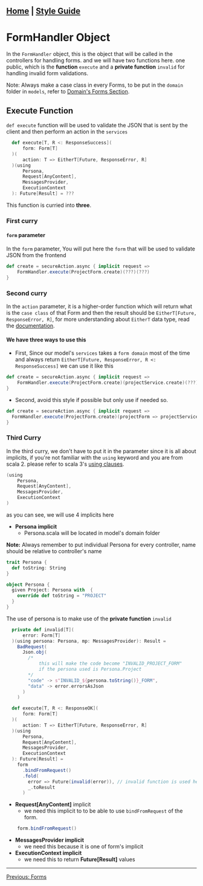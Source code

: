 ## [Home](Home) | [Style Guide](Style-Guide)

# FormHandler Object

In the `FormHandler` object, this is the object that will be called in the controllers for handling forms. and we will have two functions here. one public, which is the **function** `execute` and a **private function** `invalid` for handling invalid form validations.

Note: Always make a case class in every Forms, to be put in the `domain` folder in `models`, refer to [Domain's Forms Section](Style-Guide/Models/Domain/Forms).

## Execute Function

`def execute` function will be used to validate the JSON that is sent by the client and then perform an action in the `services`

```scala
  def execute[T, R <: ResponseSuccess](
      form: Form[T]
  )(
      action: T => EitherT[Future, ResponseError, R]
  )(using
      Persona,
      Request[AnyContent],
      MessagesProvider,
      ExecutionContext
  ): Future[Result] = ???

```

This function is curried into **three**.

### First curry

#### `form` parameter

In the `form` parameter, You will put here the `form` that will be used to validate JSON from the frontend

```scala
def create = secureAction.async { implicit request =>
    FormHandler.execute(ProjectForm.create)(???)(???)
}
```

### Second curry

In the `action` parameter, it is a higher-order function which will return what is the `case class` of that Form and then the result should be `EitherT[Future, ResponseError, R]`, for more understanding about `EitherT` data type, read the [documentation](https://typelevel.org/cats/datatypes/eithert.html).

#### We have three ways to use this

- First, Since our model's `services` takes a `form domain` most of the time and always return `EitherT[Future, ResponseError, R <: ResponseSuccess]` we can use it like this

```scala
def create = secureAction.async { implicit request =>
    FormHandler.execute(ProjectForm.create)(projectService.create)(???)
}
```

- Second, avoid this style if possible but only use if needed so.

```scala
def create = secureAction.async { implicit request =>
  FormHandler.execute(ProjectForm.create)(projectForm => projectService.create(projectForm))(???)
}
```

### Third Curry

In the third curry, we don't have to put it in the parameter since it is all about implicits, if you're not familiar with the `using` keyword and you are from scala 2. please refer to scala 3's [using clauses](https://docs.scala-lang.org/scala3/reference/contextual/givens.html).

```scala
(using
    Persona,
    Request[AnyContent],
    MessagesProvider,
    ExecutionContext
)
```

as you can see, we will use 4 implicits here

- **Persona implicit**
  - Persona.scala will be located in model's domain folder

**Note:** Always remember to put individual Persona for every controller, name should be relative to controller's name

```scala
trait Persona {
  def toString: String
}

object Persona {
  given Project: Persona with  {
    override def toString = "PROJECT"
  }
}
```

The use of persona is to make use of the **private function** `invalid`

```scala
  private def invalid[T](
      error: Form[T]
  )(using persona: Persona, mp: MessagesProvider): Result =
    BadRequest(
      Json.obj(
        /*
            this will make the code become "INVALID_PROJECT_FORM"
            if the persona used is Persona.Project
        */
        "code" -> s"INVALID_${persona.toString()}_FORM",
        "data" -> error.errorsAsJson
      )
    )

  def execute[T, R <: ResponseOK](
      form: Form[T]
  )(
      action: T => EitherT[Future, ResponseError, R]
  )(using
      Persona,
      Request[AnyContent],
      MessagesProvider,
      ExecutionContext
  ): Future[Result] =
    form
      .bindFromRequest()
      .fold(
        error => Future(invalid(error)), // invalid function is used here
        _.toResult
      )
```

- **Request[AnyContent]** implicit
  - we need this implicit to to be able to use `bindFromRequest` of the form.

```scala
    form.bindFromRequest()
```

- **MessagesProvider implicit**
  - we need this because it is one of form's implicit
- **ExecutionContext implicit**
  - we need this to return **Future[Result]** values

---

[Previous: Forms](Style-Guide/Controllers/Forms)
